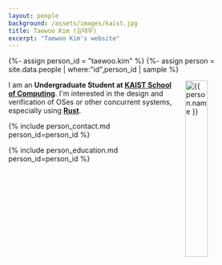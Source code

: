 ```yaml
---
layout: people
background: /assets/images/kaist.jpg
title: Taewoo Kim (김태우)
excerpt: "Taewoo Kim's website"
---
```


{%- assign person_id = "taewoo.kim" %}
{%- assign person = site.data.people | where:"id",person_id | sample %}

<img align="right" style="width: 30%; padding-left: 3%;" src="{{ site.baseurl }}/assets/images/people/taewoo.kim.jpg" alt="{{ person.name }}">

I am an **Undergraduate Student at [KAIST School of Computing](https://cs.kaist.ac.kr/)**.
I'm interested in the design and verification of OSes or other concurrent systems, especially using **[Rust](https://www.rust-lang.org/)**.

{% include person_contact.md person_id=person_id %}


{% include person_education.md person_id=person_id %}
